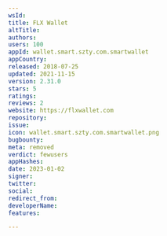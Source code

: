```yaml
---
wsId: 
title: FLX Wallet
altTitle: 
authors: 
users: 100
appId: wallet.smart.szty.com.smartwallet
appCountry: 
released: 2018-07-25
updated: 2021-11-15
version: 2.31.0
stars: 5
ratings: 
reviews: 2
website: https://flxwallet.com
repository: 
issue: 
icon: wallet.smart.szty.com.smartwallet.png
bugbounty: 
meta: removed
verdict: fewusers
appHashes: 
date: 2023-01-02
signer: 
twitter: 
social: 
redirect_from: 
developerName: 
features: 

---
```


